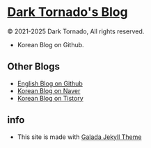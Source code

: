 # [Dark Tornado's Blog](https://darktornado.github.io/blog/)

© 2021-2025 Dark Tornado, All rights reserved.

* Korean Blog on Github.

## Other Blogs

* [English Blog on Github](https://darktornado.github.io/)
* [Korean Blog on Naver](https://blog.naver.com/dt3141592)
* [Korean Blog on Tistory](https://darkjs.tistory.com/)

## info
* This site is made with [Galada Jekyll Theme](https://github.com/artemsheludko/galada)
